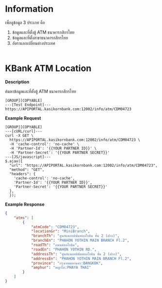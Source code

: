 ﻿# **Information**

เพื่อดูข้อมูล 3 ประเภท คือ

1. ข้อมูลและที่ตั้งตู้ ATM ธนาคารกสิกรไทย
2. ข้อมูลและที่ตั้งสาขาธนาคารกสิกรไทย
3. อัตราแลกเปลี่ยนต่างประเทศ
   <br />
   <br />

# KBank ATM Location

**Description**

ค้นหาข้อมูลและที่ตั้งตู้ ATM ธนาคารกสิกรไทย

```
[GROUP][COPYABLE]
---[Test Endpoint]---
https://APIPORTAL.kasikornbank.com:12002/info/atm/CDM04723
```

**Example Request**

```
[GROUP][COPYABLE]
---[cURL/curl]---
curl -X GET \
  https://APIPORTAL.kasikornbank.com:12002/info/atm/CDM04723 \
  -H 'cache-control': 'no-cache' \
  -H 'Partner-Id': '{{YOUR PARTNER ID}}' \
  -H 'Partner-Secret': '{{YOUR PARTNER SECRET}}'
---[JS/javascript]---
$.ajax({
  "url": "https://APIPORTAL.kasikornbank.com:12002/info/atm/CDM04723",
  "method": "GET",
  "headers": {
    'cache-control': 'no-cache',
    'Partner-Id': '{{YOUR PARTNER ID}}',
    'Partner-Secret': '{{YOUR PARTNER SECRET}}'
  },
  });
```

**Example Response**

```json
{
    "atms": [
        {
            "atmCode": "CDM04723",
            "locationGr": "MiniBranch",
            "branchTh": "ศูนย์แพลทตินั่มพหลโยธิน ชั้น 2 (ฝาก)",
            "branchEn": "PHAHON YOTHIN MAIN BRANCH Fl.2",
            "roadTh": "ถนนพหลโยธิน",
            "roadEn": "PHAHON YOTHIN RD.",
            "addressTh": "ศูนย์แพลทตินั่มพหลโยธิน ชั้น 2 (ฝาก)",
            "addressEn": "PHAHON YOTHIN MAIN BRANCH Fl.2",
            "province": "กรุงเทพมหานคร:BANGKOK",
            "amphur": "พญาไท:PHAYA THAI"
        }
    ]
}
```
